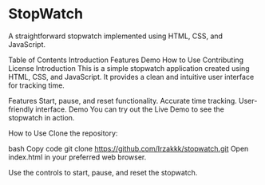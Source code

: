 # StopWatch
A straightforward stopwatch implemented using HTML, CSS, and JavaScript.

Table of Contents
Introduction
Features
Demo
How to Use
Contributing
License
Introduction
This is a simple stopwatch application created using HTML, CSS, and JavaScript. It provides a clean and intuitive user interface for tracking time.

Features
Start, pause, and reset functionality.
Accurate time tracking.
User-friendly interface.
Demo
You can try out the Live Demo to see the stopwatch in action.


How to Use
Clone the repository:

bash
Copy code
git clone https://github.com/Irzakkk/stopwatch.git
Open index.html in your preferred web browser.

Use the controls to start, pause, and reset the stopwatch.

